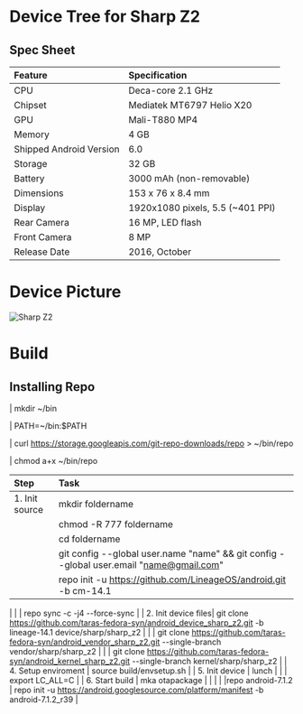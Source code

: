 # Device Tree for Sharp Z2

## Spec Sheet

| Feature                 | Specification                     |
| :---------------------- | :-------------------------------- |
| CPU                     | Deca-core 2.1 GHz                 |
| Chipset                 | Mediatek MT6797 Helio X20         |
| GPU                     | Mali-T880 MP4                     |
| Memory                  | 4 GB                              |
| Shipped Android Version | 6.0                               |
| Storage                 | 32 GB                             |
| Battery                 | 3000 mAh (non-removable)          |
| Dimensions              | 153 x 76 x 8.4 mm                 |
| Display                 | 1920x1080 pixels, 5.5 (~401 PPI)  |
| Rear Camera             | 16 MP, LED flash                  |
| Front Camera            | 8 MP                              |
| Release Date            | 2016, October                     |

# Device Picture

![Sharp Z2](https://fdn2.gsmarena.com/vv/pics/sharp/sharp-z2-1.jpg "Sharp Z2")

# Build
## Installing Repo

| mkdir ~/bin

| PATH=~/bin:$PATH

| curl https://storage.googleapis.com/git-repo-downloads/repo > ~/bin/repo

| chmod a+x ~/bin/repo
   
| Step                | Task                                                                                                                      |
| :-------------------| :--------------------------------------------------------------------------------------------------------------------------------------|
| 1. Init source      | mkdir foldername                                                                                                          |
|                     | chmod -R 777 foldername                                                                                                   |
|                     | cd foldername                                                                                                             |
|                     | git config --global user.name "name" && git config --global user.email "name@gmail.com"                                   |
|                     | repo init -u https://github.com/LineageOS/android.git -b cm-14.1
|
|                     | repo sync -c -j4 --force-sync                                                                                             |
| 2. Init device files| git clone https://github.com/taras-fedora-syn/android_device_sharp_z2.git -b lineage-14.1 device/sharp/sharp_z2           |
|                     | git clone https://github.com/taras-fedora-syn/android_vendor_sharp_z2.git --single-branch vendor/sharp/sharp_z2           |
|                     | git clone https://github.com/taras-fedora-syn/android_kernel_sharp_z2.git --single-branch kernel/sharp/sharp_z2
|
| 4. Setup enviroment | source build/envsetup.sh                                                                                                  |
| 5. Init device      | lunch                                                                                                                     |
|                     | export LC_ALL=C                                                                                                           |
| 6. Start build      | mka otapackage                                                                                                           |
|                     |                                                                                                                           | 
|repo android-7.1.2   |  repo init -u https://android.googlesource.com/platform/manifest -b android-7.1.2_r39                                     |
